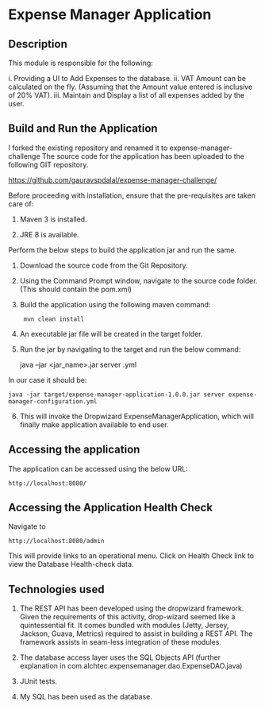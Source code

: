 # Expense Manager Application

## Description

This module is responsible for the following:

i. Providing a UI to Add Expenses to the database.
ii. VAT Amount can be calculated on the fly. (Assuming that the Amount value entered is inclusive of 20% VAT).
iii. Maintain and Display a list of all expenses added by the user. 

## Build and Run the Application

I forked the existing repository and renamed it to expense-manager-challenge
The source code for the application has been uploaded to the following GIT repository.

https://github.com/gauravspdalal/expense-manager-challenge/

Before proceeding with installation, ensure that the pre-requisites are taken care of:

1. Maven 3 is installed.

2. JRE 8 is available.

Perform the below steps to build the application jar and run the same.

1. Download the source code from the Git Repository.

2. Using the Command Prompt window, navigate to the source code folder. (This should contain the pom.xml)

3. Build the application using the following maven command: 
	
		mvn clean install

4. An executable jar file will be created in the target folder.

5. Run the jar by navigating to the target and run the below command:

	java –jar <jar_name>.jar server <configuration-file-name>.yml

In our case it should be: 
	
	java -jar target/expense-manager-application-1.0.0.jar server expense-manager-configuration.yml

6. This will invoke the Dropwizard ExpenseManagerApplication, which will finally make application available to end user. 

    
## Accessing the application

The application can be accessed using the below URL:

	http://localhost:8080/
    

## Accessing the Application Health Check
Navigate to

    http://localhost:8080/admin

This will provide links to an operational menu. Click on Health Check link to view the Database Health-check data.

## Technologies used

1. The REST API has been developed using the dropwizard framework. Given the requirements of this activity, drop-wizard seemed like a quintessential fit. It comes bundled with modules (Jetty, Jersey, Jackson, Guava, Metrics) required to assist in building a REST API. The framework assists in seam-less integration of these modules.

2. The database access layer uses the SQL Objects API (further explanation in com.alchtec.expensemanager.dao.ExpenseDAO.java)

3. JUnit tests.

4. My SQL has been used as the database.